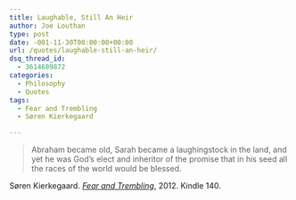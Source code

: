 ```yaml
---
title: Laughable, Still An Heir
author: Joe Louthan
type: post
date: -001-11-30T00:00:00+00:00
url: /quotes/laughable-still-an-heir/
dsq_thread_id:
  - 3614689872
categories:
  - Philosophy
  - Quotes
tags:
  - Fear and Trembling
  - Søren Kierkegaard

---
```

> Abraham became old, Sarah became a laughingstock in the land, and yet he was God&#8217;s elect and inheritor of the promise that in his seed all the races of the world would be blessed.

Søren Kierkegaard. [_Fear and Trembling_][1], 2012. Kindle 140.

 [1]: https://www.amazon.com/dp/B0082CW5RY/ref=as_li_ss_til?tag=iamlipr-20&camp=0&creative=0&linkCode=as4&creativeASIN=B0082CW5RY&adid=0W9NVS7PNACT5620KG46&